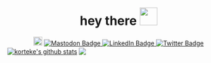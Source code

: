 
<p align="center">
<h1 align="center">hey there <img src="https://media.giphy.com/media/hvRJCLFzcasrR4ia7z/giphy.gif" width="40"></h1>
<div id="badges" align="center">
  <a href="https://www.ko-fi.com/korteke">
      <img height='35' style='border:0px;height:20px;' src='https://az743702.vo.msecnd.net/cdn/kofi3.png?v=0' border='0' alt='Buy Me a Coffee at ko-fi.com' /></a>
  <a href="https://infosec.exchange/@korteke">
    <img src="https://img.shields.io/mastodon/follow/109274104716448753?domain=https%3A%2F%2Finfosec.exchange&style=social" alt="Mastodon Badge"/>
  </a>
  <a href="https://www.linkedin.com/in/korteke">
    <img src="https://img.shields.io/badge/LinkedIn-blue?style=social&logo=linkedin" alt="LinkedIn Badge"/>
  </a>
  <a href="https://twitter.com/korteke">
    <img src="https://img.shields.io/twitter/follow/korteke?style=social" alt="Twitter Badge"/>
  </a>
  </div>
<a href="https://github.com/anuraghazra/github-readme-stats"><img align="center" src="https://github-readme-stats.vercel.app/api?username=korteke&show_icons=true&include_all_commits=true&theme=buefy&hide_border=false" alt="korteke's github stats" /></a> <a href="https://github.com/anuraghazra/github-readme-stats"><img align="center" src="https://github-readme-stats.vercel.app/api/top-langs/?username=korteke&layout=compact&theme=buefy&hide_border=false" /></a>
</p>
